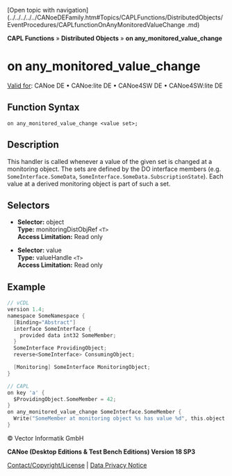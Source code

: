 [Open topic with navigation](../../../../../CANoeDEFamily.htm#Topics/CAPLFunctions/DistributedObjects/EventProcedures/CAPLfunctionOnAnyMonitoredValueChange .md)

**CAPL Functions** » **Distributed Objects** » **on any_monitored_value_change**

# on any_monitored_value_change

[Valid for](../../../Shared/FeatureAvailability.md): CANoe DE • CANoe:lite DE • CANoe4SW DE • CANoe4SW:lite DE

## Function Syntax

```
on any_monitored_value_change <value set>;
```

## Description

This handler is called whenever a value of the given set is changed at a monitoring object. The sets are defined by the DO interface members (e.g. `SomeInterface.SomeData`, `SomeInterface.SomeData.SubscriptionState`). Each value at a derived monitoring object is part of such a set.

## Selectors

- **Selector:** object  
  **Type:** monitoringDistObjRef `<T>`  
  **Access Limitation:** Read only

- **Selector:** value  
  **Type:** valueHandle `<T>`  
  **Access Limitation:** Read only

## Example

```c
// vCDL
version 1.4;
namespace SomeNamespace {
  [Binding="Abstract"]
  interface SomeInterface {
    provided data int32 SomeMember;
  }
  SomeInterface ProvidingObject;
  reverse<SomeInterface> ConsumingObject;

  [Monitoring] SomeInterface MonitoringObject;
}

// CAPL
on key 'a' {
  $ProvidingObject.SomeMember = 42;
}
on any_monitored_value_change SomeInterface.SomeMember {
  Write("SomeMember at monitoring object %s has value %d", this.object.Path, $this.value);
}
```

© Vector Informatik GmbH

**CANoe (Desktop Editions & Test Bench Editions) Version 18 SP3**

[Contact/Copyright/License](../../../Shared/ContactCopyrightLicense.md) | [Data Privacy Notice](https://www.vector.com/int/en/company/get-info/privacy-policy/)